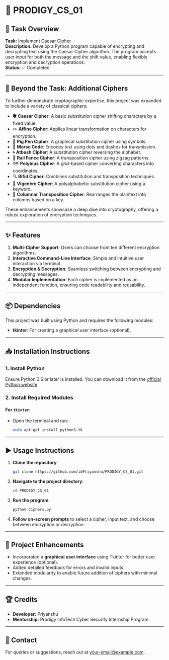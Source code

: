 # 🚀 PRODIGY_CS_01

## 📝 Task Overview

**Task:** Implement Caesar Cipher  
**Description:** Develop a Python program capable of encrypting and decrypting text using the Caesar Cipher algorithm. The program accepts user input for both the message and the shift value, enabling flexible encryption and decryption operations.  
**Status:** ✅ Completed  

---

## 🌟 Beyond the Task: Additional Ciphers  

To further demonstrate cryptographic expertise, this project was expanded to include a variety of classical ciphers:  
- 🛡️ **Caesar Cipher**: A basic substitution cipher shifting characters by a fixed value.  
- ✏️ **Affine Cipher**: Applies linear transformation on characters for encryption.  
- 🔐 **Pig Pen Cipher**: A graphical substitution cipher using symbols.  
- 📡 **Morse Code**: Encodes text using dots and dashes for transmission.  
- 🌀 **Atbash Cipher**: A substitution cipher reversing the alphabet.  
- 📏 **Rail Fence Cipher**: A transposition cipher using zigzag patterns.  
- 🗺️ **Polybius Cipher**: A grid-based cipher converting characters into coordinates.  
- 🔍 **Bifid Cipher**: Combines substitution and transposition techniques.  
- 🔑 **Vigenère Cipher**: A polyalphabetic substitution cipher using a keyword.  
- 🧩 **Columnar Transposition Cipher**: Rearranges the plaintext into columns based on a key.  

These enhancements showcase a deep dive into cryptography, offering a robust exploration of encryption techniques.  

---

## ✨ Features  

1. **Multi-Cipher Support**: Users can choose from ten different encryption algorithms.  
2. **Interactive Command-Line Interface**: Simple and intuitive user interaction via terminal.  
3. **Encryption & Decryption**: Seamless switching between encrypting and decrypting messages.  
4. **Modular Implementation**: Each cipher is implemented as an independent function, ensuring code readability and reusability.  

---

## 📦 Dependencies  

This project was built using Python and requires the following modules:  
- **tkinter**: For creating a graphical user interface (optional).  

---

## 📥 Installation Instructions  

### 1. Install Python  
Ensure Python 3.6 or later is installed. You can download it from the [official Python website](https://www.python.org/downloads/).  

### 2. Install Required Modules  

#### For `tkinter`:  
- Open the terminal and run:  
   ```bash
   sudo apt-get install python3-tk
   ```  

---

## ▶️ Usage Instructions  

1. **Clone the repository**:  
   ```bash
   git clone https://github.com/idPriyanshu/PRODIGY_CS_01.git
   ```  

2. **Navigate to the project directory**:  
   ```bash
   cd PRODIGY_CS_01
   ```  

3. **Run the program**:  
   ```bash
   python Ciphers.py
   ```  

4. **Follow on-screen prompts** to select a cipher, input text, and choose between encryption or decryption.  

---

## 🎨 Project Enhancements  

- Incorporated a **graphical user interface** using Tkinter for better user experience (optional).  
- Added detailed feedback for errors and invalid inputs.  
- Extended modularity to enable future addition of ciphers with minimal changes.  

---

## 🏆 Credits

- **Developer:** Priyanshu  
- **Mentorship:** Prodigy InfoTech Cyber Security Internship Program  

---

## 📧 Contact

For queries or suggestions, reach out at [your-email@example.com](mailto:iiit.priyanshu@gmail.com).
